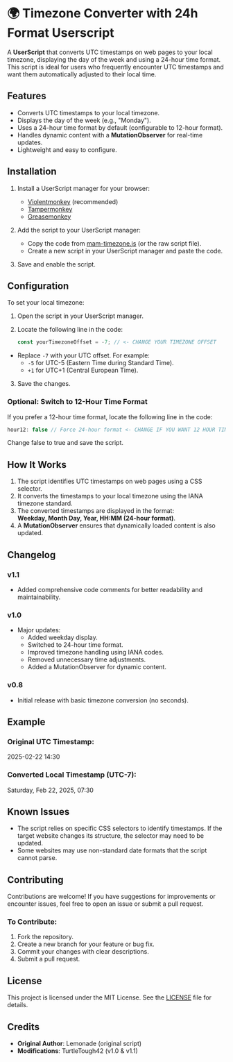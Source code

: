 # 🌍 Timezone Converter with 24h Format Userscript

A **UserScript** that converts UTC timestamps on web pages to your local timezone, displaying the day of the week and using a 24-hour time format. This script is ideal for users who frequently encounter UTC timestamps and want them automatically adjusted to their local time.  
  
## Features  
  
- Converts UTC timestamps to your local timezone.  
- Displays the day of the week (e.g., "Monday").  
- Uses a 24-hour time format by default (configurable to 12-hour format).  
- Handles dynamic content with a **MutationObserver** for real-time updates.  
- Lightweight and easy to configure.  
  
## Installation  
  
1. Install a UserScript manager for your browser:  
   - [Violentmonkey](https://violentmonkey.github.io/) (recommended)  
   - [Tampermonkey](https://www.tampermonkey.net/)  
   - [Greasemonkey](https://www.greasespot.net/)  
  
2. Add the script to your UserScript manager:  
   - Copy the code from [mam-timezone.js](./mam-timezone.js) (or the raw script file).  
   - Create a new script in your UserScript manager and paste the code.  
  
3. Save and enable the script.  
  
## Configuration  
  
To set your local timezone:  
  
1. Open the script in your UserScript manager.  
2. Locate the following line in the code:  
  
   ```javascript  
   const yourTimezoneOffset = -7; // <- CHANGE YOUR TIMEZONE OFFSET
   ```
- Replace `-7` with your UTC offset. For example:
  - `-5` for UTC-5 (Eastern Time during Standard Time).
  - `+1` for UTC+1 (Central European Time).

3. Save the changes.

### Optional: Switch to 12-Hour Time Format

If you prefer a 12-hour time format, locate the following line in the code:

```javascript
hour12: false // Force 24-hour format <- CHANGE IF YOU WANT 12 HOUR TIME
```
Change false to true and save the script.

## How It Works  
  
1. The script identifies UTC timestamps on web pages using a CSS selector.  
2. It converts the timestamps to your local timezone using the IANA timezone standard.  
3. The converted timestamps are displayed in the format:    
   **Weekday, Month Day, Year, HH:MM (24-hour format)**.  
4. A **MutationObserver** ensures that dynamically loaded content is also updated.  
  
## Changelog  
  
### v1.1  
- Added comprehensive code comments for better readability and maintainability.  
  
### v1.0  
- Major updates:  
  - Added weekday display.  
  - Switched to 24-hour time format.  
  - Improved timezone handling using IANA codes.  
  - Removed unnecessary time adjustments.  
  - Added a MutationObserver for dynamic content.  
  
### v0.8  
- Initial release with basic timezone conversion (no seconds).  
  
## Example  
  
### Original UTC Timestamp:  

2025-02-22 14:30

  
### Converted Local Timestamp (UTC-7):  

Saturday, Feb 22, 2025, 07:30

  
## Known Issues  
  
- The script relies on specific CSS selectors to identify timestamps. If the target website changes its structure, the selector may need to be updated.  
- Some websites may use non-standard date formats that the script cannot parse.  
  
## Contributing  
  
Contributions are welcome! If you have suggestions for improvements or encounter issues, feel free to open an issue or submit a pull request.  
  
### To Contribute:  
1. Fork the repository.  
2. Create a new branch for your feature or bug fix.  
3. Commit your changes with clear descriptions.  
4. Submit a pull request.  
  
## License  
  
This project is licensed under the MIT License. See the [LICENSE](https://mit-license.org/) file for details.  
  
## Credits  
  
- **Original Author**: Lemonade (original script)  
- **Modifications**: TurtleTough42 (v1.0 & v1.1)
